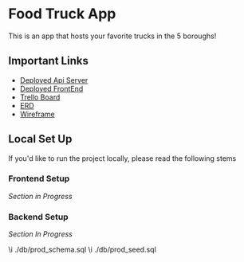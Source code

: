 # Food Truck App

This is an app that hosts your favorite trucks in the 5 boroughs!

## Important Links

- [Deployed Api Server]()
- [Deployed FrontEnd]()
- [Trello Board](https://trello.com/b/DsRA3t2k/truck-app)
- [ERD](https://dbdiagram.io/d/63069ffdf1a9b01b0fd9aa1b)
- [Wireframe]()

## Local Set Up

If you'd like to run the project locally, please read the following stems

### Frontend Setup

_Section in Progress_

### Backend Setup

_Section In Progress_

\i ./db/prod_schema.sql
\i ./db/prod_seed.sql
